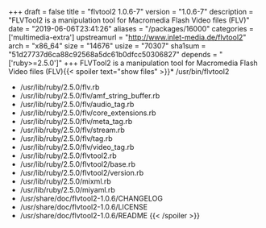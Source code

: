 +++
draft = false
title = "flvtool2 1.0.6-7"
version = "1.0.6-7"
description = "FLVTool2 is a manipulation tool for Macromedia Flash Video files (FLV)"
date = "2019-06-06T23:41:26"
aliases = "/packages/16000"
categories = ['multimedia-extra']
upstreamurl = "http://www.inlet-media.de/flvtool2"
arch = "x86_64"
size = "14676"
usize = "70307"
sha1sum = "51d27737d6ca88c92568a5dc61b0dfcc50306827"
depends = "['ruby>=2.5.0']"
+++
FLVTool2 is a manipulation tool for Macromedia Flash Video files (FLV){{< spoiler text="show files" >}}* /usr/bin/flvtool2
* /usr/lib/ruby/2.5.0/flv.rb
* /usr/lib/ruby/2.5.0/flv/amf_string_buffer.rb
* /usr/lib/ruby/2.5.0/flv/audio_tag.rb
* /usr/lib/ruby/2.5.0/flv/core_extensions.rb
* /usr/lib/ruby/2.5.0/flv/meta_tag.rb
* /usr/lib/ruby/2.5.0/flv/stream.rb
* /usr/lib/ruby/2.5.0/flv/tag.rb
* /usr/lib/ruby/2.5.0/flv/video_tag.rb
* /usr/lib/ruby/2.5.0/flvtool2.rb
* /usr/lib/ruby/2.5.0/flvtool2/base.rb
* /usr/lib/ruby/2.5.0/flvtool2/version.rb
* /usr/lib/ruby/2.5.0/mixml.rb
* /usr/lib/ruby/2.5.0/miyaml.rb
* /usr/share/doc/flvtool2-1.0.6/CHANGELOG
* /usr/share/doc/flvtool2-1.0.6/LICENSE
* /usr/share/doc/flvtool2-1.0.6/README
{{< /spoiler >}}
